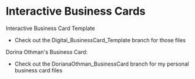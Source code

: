 # Interactive Business Cards

Interactive Business Card Template
- Check out the Digital_BusinessCard_Template branch for those files

Dorina Othman's Business Card:
- Check out the DorianaOthman_BusinessCard branch for my personal business card files
